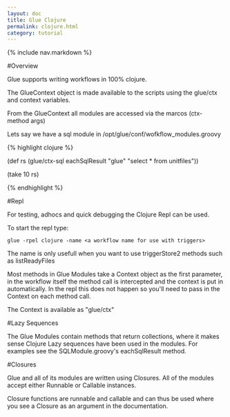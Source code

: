 ```yaml
---
layout: doc
title: Glue Clojure
permalink: clojure.html
category: tutorial
---
```



{% include nav.markdown %}


#Overview

Glue supports writing workflows in 100% clojure.
 
The GlueContext object is made available to the scripts using the glue/ctx and context variables.

From the GlueContext all modules are accessed via the marcos (ctx-<modulename> method args)

Lets say we have a sql module in /opt/glue/conf/wofkflow_modules.groovy

{% highlight clojure %}
 
(def rs (glue/ctx-sql eachSqlResult "glue" "select * from unitfiles"))

(take 10 rs)

{% endhighlight %}

#Repl

For testing, adhocs and quick debugging the Clojure Repl can be used.

To start the repl type:

    glue -rpel clojure -name <a workflow name for use with triggers>


The name is only usefull when you want to use triggerStore2 methods such as listReadyFiles


Most methods in Glue Modules take a Context object as the first parameter, in the workflow itself
the method call is intercepted and the context is put in automatically.
In the repl this does not happen so you'll need to pass in the Context on each method call.

The Context is available as "glue/ctx"


#Lazy Sequences


The Glue Modules contain methods that return collections, where it makes sense Clojure Lazy sequences have been used in the modules.
For examples see the SQLModule.groovy's eachSqlResult method.

#Closures

Glue and all of its modules are written using Closures.
All of the modules accept either Runnable or Callable instances.

Closure functions are runnable and callable and can thus be used where you see a Closure as an argument in the documentation.





